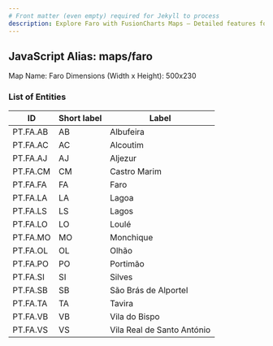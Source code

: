 ```yaml
---
# Front matter (even empty) required for Jekyll to process
description: Explore Faro with FusionCharts Maps – Detailed features for seamless integration. Try now & enhance your data visualization today! 
---
```


## JavaScript Alias: maps/faro

Map Name: Faro
Dimensions (Width x Height): 500x230





### List of Entities

ID | Short label | Label
---|---|---|
PT.FA.AB|AB|Albufeira
PT.FA.AC|AC|Alcoutim
PT.FA.AJ|AJ|Aljezur
PT.FA.CM|CM|Castro Marim
PT.FA.FA|FA|Faro
PT.FA.LA|LA|Lagoa
PT.FA.LS|LS|Lagos
PT.FA.LO|LO|Loulé
PT.FA.MO|MO|Monchique
PT.FA.OL|OL|Olhão
PT.FA.PO|PO|Portimão
PT.FA.SI|SI|Silves
PT.FA.SB|SB|São Brás de Alportel
PT.FA.TA|TA|Tavira
PT.FA.VB|VB|Vila do Bispo
PT.FA.VS|VS|Vila Real de Santo António

